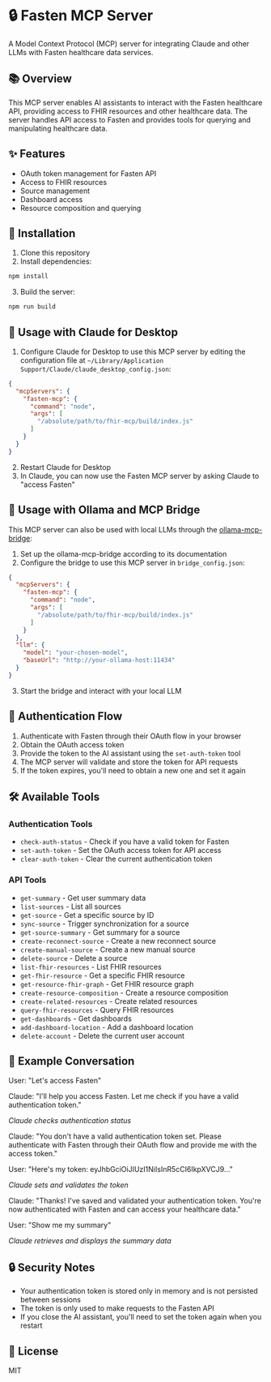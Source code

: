 # 🔒 Fasten MCP Server

A Model Context Protocol (MCP) server for integrating Claude and other LLMs with Fasten healthcare data services.

## 📚 Overview

This MCP server enables AI assistants to interact with the Fasten healthcare API, providing access to FHIR resources and other healthcare data. The server handles API access to Fasten and provides tools for querying and manipulating healthcare data.

## ✨ Features

- OAuth token management for Fasten API
- Access to FHIR resources
- Source management
- Dashboard access
- Resource composition and querying

## 🔧 Installation

1. Clone this repository
2. Install dependencies:

```bash
npm install
```

3. Build the server:

```bash
npm run build
```

## 🚀 Usage with Claude for Desktop

1. Configure Claude for Desktop to use this MCP server by editing the configuration file at `~/Library/Application Support/Claude/claude_desktop_config.json`:

```json
{
  "mcpServers": {
    "fasten-mcp": {
      "command": "node",
      "args": [
        "/absolute/path/to/fhir-mcp/build/index.js"
      ]
    }
  }
}
```

2. Restart Claude for Desktop
3. In Claude, you can now use the Fasten MCP server by asking Claude to "access Fasten"

## 🚀 Usage with Ollama and MCP Bridge

This MCP server can also be used with local LLMs through the [ollama-mcp-bridge](https://github.com/patruff/ollama-mcp-bridge):

1. Set up the ollama-mcp-bridge according to its documentation
2. Configure the bridge to use this MCP server in `bridge_config.json`:

```json
{
  "mcpServers": {
    "fasten-mcp": {
      "command": "node",
      "args": [
        "/absolute/path/to/fhir-mcp/build/index.js"
      ]
    }
  },
  "llm": {
    "model": "your-chosen-model",
    "baseUrl": "http://your-ollama-host:11434"
  }
}
```

3. Start the bridge and interact with your local LLM

## 🔑 Authentication Flow

1. Authenticate with Fasten through their OAuth flow in your browser
2. Obtain the OAuth access token
3. Provide the token to the AI assistant using the `set-auth-token` tool
4. The MCP server will validate and store the token for API requests
5. If the token expires, you'll need to obtain a new one and set it again

## 🛠️ Available Tools

### Authentication Tools

- `check-auth-status` - Check if you have a valid token for Fasten
- `set-auth-token` - Set the OAuth access token for API access
- `clear-auth-token` - Clear the current authentication token

### API Tools

- `get-summary` - Get user summary data
- `list-sources` - List all sources
- `get-source` - Get a specific source by ID
- `sync-source` - Trigger synchronization for a source
- `get-source-summary` - Get summary for a source
- `create-reconnect-source` - Create a new reconnect source
- `create-manual-source` - Create a new manual source
- `delete-source` - Delete a source
- `list-fhir-resources` - List FHIR resources
- `get-fhir-resource` - Get a specific FHIR resource
- `get-resource-fhir-graph` - Get FHIR resource graph
- `create-resource-composition` - Create a resource composition
- `create-related-resources` - Create related resources
- `query-fhir-resources` - Query FHIR resources
- `get-dashboards` - Get dashboards
- `add-dashboard-location` - Add a dashboard location
- `delete-account` - Delete the current user account

## 📝 Example Conversation

User: "Let's access Fasten"

Claude: "I'll help you access Fasten. Let me check if you have a valid authentication token."

*Claude checks authentication status*

Claude: "You don't have a valid authentication token set. Please authenticate with Fasten through their OAuth flow and provide me with the access token."

User: "Here's my token: eyJhbGciOiJIUzI1NiIsInR5cCI6IkpXVCJ9..."

*Claude sets and validates the token*

Claude: "Thanks! I've saved and validated your authentication token. You're now authenticated with Fasten and can access your healthcare data."

User: "Show me my summary"

*Claude retrieves and displays the summary data*

## 🔒 Security Notes

- Your authentication token is stored only in memory and is not persisted between sessions
- The token is only used to make requests to the Fasten API
- If you close the AI assistant, you'll need to set the token again when you restart

## 📄 License

MIT
